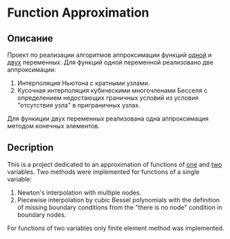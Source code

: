 # Function Approximation
## Описание 
Проект по реализации алгоритмов аппроксимации функций [одной](Functions%20of%20a%20single%20variable) и [двух](Functions%20of%20two%20variables) переменных. Для функций одной переменной реализовано две аппроксимации: 
1. Интерполяция Ньютона с кратными узлами.
2. Кусочная интерполяция кубическими многочленами Бесселя с определением недостающих граничных условий из условия "отсутствия узла" в приграничных узлах.

Для функиции двух переменных реализована одна аппроксимация методом конечных элементов.
## Decription
This is a project dedicated to an approximation of functions of [one](Functions%20of%20a%20single%20variable) and [two](Functions%20of%20two%20variables) variables. Two methods were implemented for functions of a single variable:
1. Newton's interpolation with multiple nodes.
2. Piecewise interpolation by cubic Bessel polynomials with the definition of missing boundary conditions from the "there is no node" condition in boundary nodes.

For functions of two variables only finite element method was implemented.
